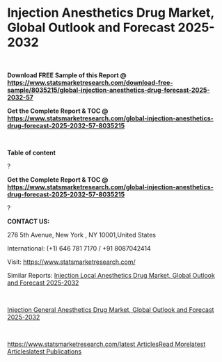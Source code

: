 <h1>Injection Anesthetics Drug Market, Global Outlook and Forecast 2025-2032</h1><br/><p><strong>Download FREE Sample of this Report @ <a href="https://www.statsmarketresearch.com/download-free-sample/8035215/global-injection-anesthetics-drug-forecast-2025-2032-57">https://www.statsmarketresearch.com/download-free-sample/8035215/global-injection-anesthetics-drug-forecast-2025-2032-57</a></strong></p>
 
 
 
 <div><b>Get the Complete Report & TOC @ <a href="https://www.statsmarketresearch.com/global-injection-anesthetics-drug-forecast-2025-2032-57-8035215">https://www.statsmarketresearch.com/global-injection-anesthetics-drug-forecast-2025-2032-57-8035215</a></b></div>
 
 
 
 <p><br />
 
 <b>Table of content</b></p>
 
 
 
 <p>? </p>
 
 
 
 <div><b>Get the Complete Report & TOC @ <a href="https://www.statsmarketresearch.com/global-injection-anesthetics-drug-forecast-2025-2032-57-8035215">https://www.statsmarketresearch.com/global-injection-anesthetics-drug-forecast-2025-2032-57-8035215</a></b></div>
 
 
 
 <p>? </p>
 
 
 
 <p><b>CONTACT US:</b><br />
 
 276 5th Avenue, New York , NY 10001,United States<br />
 
 International: (+1) 646 781 7170 / +91 8087042414<br />
 
 Visit: <a href="https://www.statsmarketresearch.com/">https://www.statsmarketresearch.com/</a><br />
 
 Similar Reports: <a href="https://www.statsmarketresearch.com/global-injection-anesthetics-drug-forecast-2025-2032-57-8035215">Injection Local Anesthetics Drug Market, Global Outlook and Forecast 2025-2032</a><br />
 
 <br />
 
 <a href="https://www.statsmarketresearch.com/global-injection-anesthetics-drug-forecast-2025-2032-57-8035215">Injection General Anesthetics Drug Market, Global Outlook and Forecast 2025-2032</a><br />
 
 <br />
 
 <a href="https://gyeongbokgung.com">https://www.statsmarketresearch.com/</a><a href="https://hallyeomaritime.com">latest Articles</a><a href="https://jingwansa.com">Read More</a><a href="https://nguoiviet.jp/">latest Articles</a><a href="https://www.intelmarketresearch.com/">latest Publications</a></p>